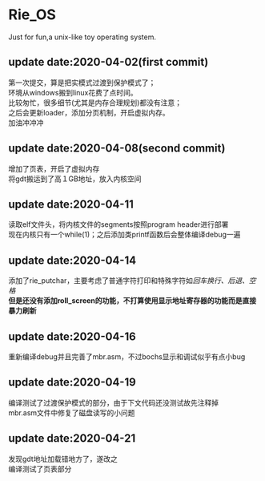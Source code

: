 # Rie_OS
Just for fun,a unix-like toy operating system.

## update date:2020-04-02(first commit)
第一次提交，算是把实模式过渡到保护模式了；<br>
环境从windows搬到linux花费了点时间。<br>
比较匆忙，很多细节(尤其是内存合理规划)都没有注意；<br>
之后会更新loader，添加分页机制，开启虚拟内存。<br>
加油冲冲冲

## update date:2020-04-08(second commit)
增加了页表，开启了虚拟内存 <br>
将gdt搬运到了高１GB地址，放入内核空间<br>

## update date:2020-04-11
读取elf文件头，将内核文件的segments按照program header进行部署<br>
现在内核只有一个while(1)；之后添加类printf函数后会整体编译debug一遍<br>

## update date:2020-04-14
添加了rie_putchar，主要考虑了普通字符打印和特殊字符如*回车换行、后退、空格* <br>
**但是还没有添加roll_screen的功能，不打算使用显示地址寄存器的功能而是直接暴力刷新**

## update date:2020-04-16
重新编译debug并且完善了mbr.asm，不过bochs显示和调试似乎有点小bug

## update date:2020-04-19
编译测试了过渡保护模式的部分，由于下文代码还没测试故先注释掉<br>
mbr.asm文件中修复了磁盘读写的小问题

## update date:2020-04-21
发现gdt地址加载错地方了，遂改之<br>
编译测试了页表部分<br>
